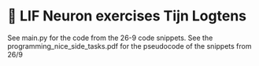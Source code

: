 # :wave: LIF Neuron exercises Tijn Logtens

See main.py for the code from the 26-9 code snippets.
See the programming_nice_side_tasks.pdf for the pseudocode of the snippets from 26/9
